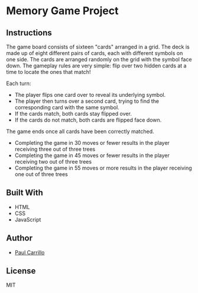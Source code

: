 # Memory Game Project

## Instructions

The game board consists of sixteen "cards" arranged in a grid. The deck is made up of eight different pairs of cards, each with different symbols on one side. The cards are arranged randomly on the grid with the symbol face down. The gameplay rules are very simple: flip over two hidden cards at a time to locate the ones that match!

Each turn:

* The player flips one card over to reveal its underlying symbol.
* The player then turns over a second card, trying to find the corresponding card with the same symbol.
* If the cards match, both cards stay flipped over.
* If the cards do not match, both cards are flipped face down.

The game ends once all cards have been correctly matched.

* Completing the game in 30 moves or fewer results in the player receiving three out of three trees
* Completing the game in 45 moves or fewer results in the player receiving two out of three trees
* Completing the game in 55 moves or more results in the player receiving one out of three trees

## Built With

* HTML
* CSS
* JavaScript

## Author

* [Paul Carrillo](https://www.linkedin.com/in/paul-carrillo/)

## License

MIT
